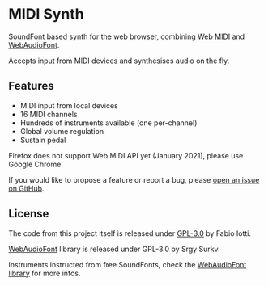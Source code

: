 MIDI Synth
==========

SoundFont based synth for the web browser, combining [Web MIDI](https://developer.mozilla.org/en-US/docs/Web/API/MIDIAccess)
and [WebAudioFont](https://github.com/surikov/webaudiofont).

Accepts input from MIDI devices and synthesises audio on the fly.


## Features

* MIDI input from local devices
* 16 MIDI channels
* Hundreds of instruments available (one per-channel)
* Global volume regulation
* Sustain pedal

Firefox does not support Web MIDI API yet (January 2021), please use Google Chrome.

If you would like to propose a feature or report a bug, please [open an issue on GitHub](https://github.com/bruce965/midi-synth/issues/new).


## License

The code from this project itself is released under [GPL-3.0](COPYING) by Fabio Iotti.

[WebAudioFont](https://github.com/surikov/webaudiofont) library is released under GPL-3.0 by Srgy Surkv.

Instruments instructed from free SoundFonts, check the [WebAudioFont library](https://github.com/surikov/webaudiofont#parts-of-webaudiofont)
for more infos.
